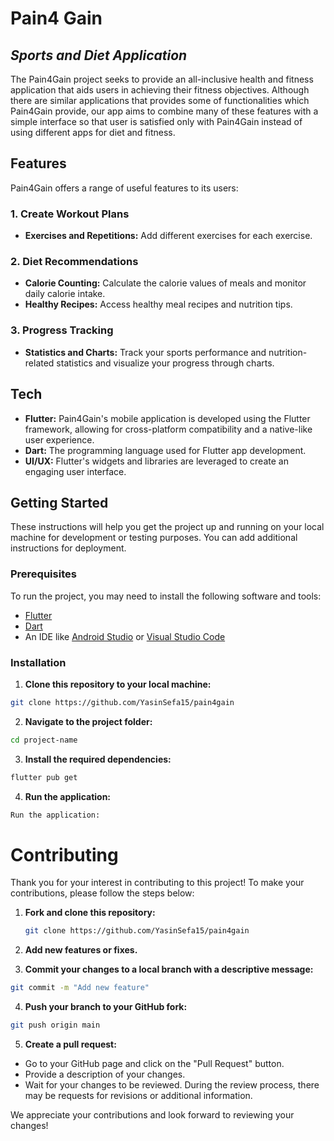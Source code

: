 # Pain4 Gain
## _Sports and Diet Application_

The Pain4Gain project seeks to provide an all-inclusive health and fitness application that aids
users in achieving their fitness objectives. Although there are similar applications that provides some of functionalities which Pain4Gain
provide, our app aims to combine many of these features with a simple interface so that user
is satisfied only with Pain4Gain instead of using different apps for diet and fitness.


## Features

Pain4Gain offers a range of useful features to its users:

### 1. Create Workout Plans

- **Exercises and Repetitions:** Add different exercises for each exercise.


### 2. Diet Recommendations

- **Calorie Counting:** Calculate the calorie values of meals and monitor daily calorie intake.
- **Healthy Recipes:** Access healthy meal recipes and nutrition tips.

### 3. Progress Tracking

- **Statistics and Charts:** Track your sports performance and nutrition-related statistics and visualize your progress through charts.



## Tech


- **Flutter:** Pain4Gain's mobile application is developed using the Flutter framework, allowing for cross-platform compatibility and a native-like user experience.
- **Dart:** The programming language used for Flutter app development.
- **UI/UX:** Flutter's widgets and libraries are leveraged to create an engaging user interface.

 
 ## Getting Started

These instructions will help you get the project up and running on your local machine for development or testing purposes. You can add additional instructions for deployment.

### Prerequisites

To run the project, you may need to install the following software and tools:

- [Flutter](https://flutter.dev/docs/get-started/install)
- [Dart](https://dart.dev/get-dart)
- An IDE like [Android Studio](https://developer.android.com/studio) or [Visual Studio Code](https://code.visualstudio.com/)

### Installation

1. **Clone this repository to your local machine:**
```bash
git clone https://github.com/YasinSefa15/pain4gain
```

2. **Navigate to the project folder:**
```bash
cd project-name
```

3. **Install the required dependencies:**
```bash
flutter pub get
```

4. **Run the application:**
```bash
Run the application:
```

# Contributing

Thank you for your interest in contributing to this project! To make your contributions, please follow the steps below:

1. **Fork and clone this repository:**

   ```bash
   git clone https://github.com/YasinSefa15/pain4gain
   ```
2. **Add new features or fixes.**

3. **Commit your changes to a local branch with a descriptive message:**

```bash
git commit -m "Add new feature"
```
4. **Push your branch to your GitHub fork:**

```bash
git push origin main
```
5. **Create a pull request:**

* Go to your GitHub page and click on the "Pull Request" button.
* Provide a description of your changes.
* Wait for your changes to be reviewed. During the review process, there may be requests for revisions or additional information.

We appreciate your contributions and look forward to reviewing your changes!
